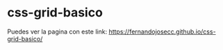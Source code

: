 # css-grid-basico

Puedes ver la pagina con este link: https://fernandojosecc.github.io/css-grid-basico/
